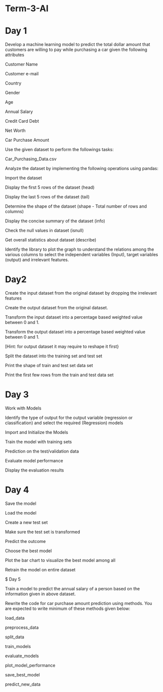 # Term-3-AI


# Day 1
Develop a machine learning model to predict the total dollar amount that customers 
are willing to pay while purchasing a car given the following attributes

Customer Name

Customer e-mail

Country

Gender

Age

Annual Salary

Credit Card Debt

Net Worth

Car Purchase Amount

Use the given dataset to perform the followings tasks:

Car_Purchasing_Data.csv

Analyze the dataset by implementing the following operations using pandas:

Import the dataset

Display the first 5 rows of the dataset (head)

Display the last 5 rows of the dataset (tail)

Determine the shape of the dataset (shape - Total number of rows and columns)

Display the concise summary of the dataset (info)

Check the null values in dataset (isnull)

Get overall statistics about dataset (describe)

Identify the library to plot the graph to understand the relations among the various columns to select the independent variables (Input), target variables (output) and irrelevant features.

# Day2

Create the input dataset from the original dataset by dropping the irrelevant features

Create the output dataset from the original dataset.

Transform the input dataset into a percentage based weighted value between 0 and 1.

Transform the output dataset into a percentage based weighted value between 0 and 1.

[Hint: for output dataset it may require to reshape it first}

Split the dataset into the training set and test set

Print the shape of train and test set data set

Print the first few rows from the train and test data set

# Day 3
Work with Models

Identify the type of output for the output variable (regression or classification) and select the required (Regression) models

Import and Initialize the Models

Train the model with training sets

Prediction on the test/validation data

Evaluate model performance

Display the evaluation results

# Day 4
Save the model

Load the model

Create a new test set

Make sure the test set is transformed

Predict the outcome

Choose the best model

Plot the bar chart to visualize the best model among all

Retrain the model on entire dataset

$ Day 5

Train a model to predict the annual salary of a person based on the information given in above dataset.

Rewrite the code for car purchase amount prediction using methods. You are expected to write minimum of these methods given below:

load_data

preprocess_data

split_data

train_models

evaluate_models

plot_model_performance

save_best_model

predict_new_data

